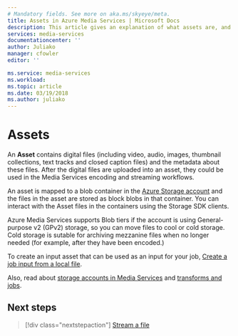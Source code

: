 ```yaml
---
# Mandatory fields. See more on aka.ms/skyeye/meta.
title: Assets in Azure Media Services | Microsoft Docs
description: This article gives an explanation of what assets are, and how they are used by Azure Media Services.
services: media-services
documentationcenter: ''
author: Juliako
manager: cfowler
editor: ''

ms.service: media-services
ms.workload: 
ms.topic: article
ms.date: 03/19/2018
ms.author: juliako
---
```


# Assets

An **Asset** contains digital files (including video, audio, images, thumbnail collections, text tracks and closed caption files) and the metadata about these files. After the digital files are uploaded into an asset, they could be used in the Media Services encoding and streaming workflows.

An asset is mapped to a blob container in the [Azure Storage account](storage-account-concept.md) and the files in the asset are stored as block blobs in that container. You can interact with the Asset files in the containers using the Storage SDK clients.

Azure Media Services supports Blob tiers if the account is using  General-purpose v2 (GPv2) storage, so you can move files to cool or cold storage. Cold storage is sutable for archiving mezzanine files when no longer needed (for example, after they have been encoded.)

To create an input asset that can be used as an input for your job, [Create a job input from a local file](job-input-from-local-file-how-to.md).

Also, read about [storage accounts in Media Services](storage-account-concept.md) and [transforms and jobs](transform-concept.md).

## Next steps

> [!div class="nextstepaction"]
> [Stream a file](stream-files-dotnet-quickstart.md)
